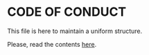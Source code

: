 # CODE OF CONDUCT

This file is here to maintain a uniform structure.

Please, read the contents [here](../../CODE_OF_CONDUCT.md).
